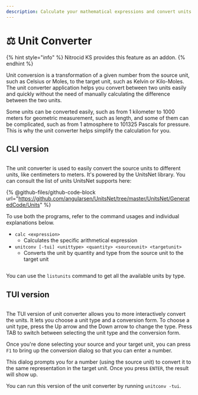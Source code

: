 ```yaml
---
description: Calculate your mathematical expressions and convert units
---
```


# ⚖ Unit Converter

{% hint style="info" %}
Nitrocid KS provides this feature as an addon.
{% endhint %}

Unit conversion is a transformation of a given number from the source unit, such as Celsius or Moles, to the target unit, such as Kelvin or Kilo-Moles. The unit converter application helps you convert between two units easily and quickly without the need of manually calculating the difference between the two units.

Some units can be converted easily, such as from 1 kilometer to 1000 meters for geometric measurement, such as length, and some of them can be complicated, such as from 1 atmosphere to 101325 Pascals for pressure. This is why the unit converter helps simplify the calculation for you.

## CLI version

<figure><img src="../../../../.gitbook/assets/Beta3-035-UnitConv.png" alt=""><figcaption></figcaption></figure>

The unit converter is used to easily convert the source units to different units, like centimeters to meters. It's powered by the UnitsNet library. You can consult the list of units UnitsNet supports here:

{% @github-files/github-code-block url="https://github.com/angularsen/UnitsNet/tree/master/UnitsNet/GeneratedCode/Units" %}

To use both the programs, refer to the command usages and individual explanations below.

* `calc <expression>`
  * Calculates the specific arithmetical expression
* `unitconv [-tui] <unittype> <quantity> <sourceunit> <targetunit>`
  * Converts the unit by quantity and type from the source unit to the target unit

<figure><img src="../../../../.gitbook/assets/Beta3-036-UnitConv.png" alt=""><figcaption></figcaption></figure>

You can use the `listunits` command to get all the available units by type.

## TUI version

<figure><img src="../../../../.gitbook/assets/Beta3-037-UnitConv.png" alt=""><figcaption></figcaption></figure>

The TUI version of unit converter allows you to more interactively convert the units. It lets you choose a unit type and a conversion form. To choose a unit type, press the Up arrow and the Down arrow to change the type. Press TAB to switch between selecting the unit type and the conversion form.

Once you're done selecting your source and your target unit, you can press `F1` to bring up the conversion dialog so that you can enter a number.

This dialog prompts you for a number (using the source unit) to convert it to the same representation in the target unit. Once you press `ENTER`, the result will show up.

You can run this version of the unit converter by running `unitconv -tui`.
